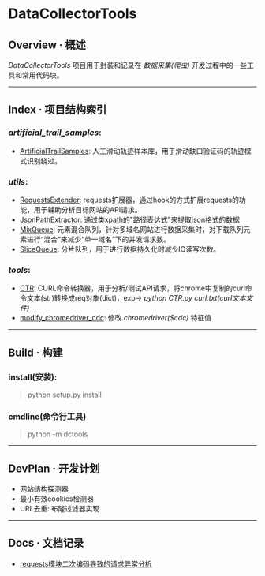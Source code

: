 # DataCollectorTools

## Overview · 概述
*DataCollectorTools* 项目用于封装和记录在 *数据采集(爬虫)* 开发过程中的一些工具和常用代码块。


--------------------------------------------------
## Index · 项目结构索引
### *artificial_trail_samples*:
* [ArtificialTrailSamples](./dctools/ats/artificial_trail_samples.py): 人工滑动轨迹样本库，用于滑动缺口验证码的轨迹模式识别绕过。
### *utils*:
* [RequestsExtender](./dctools/utils/requests_extender.py): requests扩展器，通过hook的方式扩展requests的功能，用于辅助分析目标网站的API请求。
* [JsonPathExtractor](./dctools/utils/jsonpath.py): 通过类xpath的"路径表达式"来提取json格式的数据
* [MixQueue](./dctools/utils/mixqueue.py): 元素混合队列，针对多域名网站进行数据采集时，对下载队列元素进行“混合”来减少“单一域名”下的并发请求数。
* [SliceQueue](./dctools/utils/slicequeue.py): 分片队列，用于进行数据持久化时减少IO读写次数。
### *tools*:
* [CTR](./dctools/tools/curl_to_requests/CTR.py): CURL命令转换器，用于分析/测试API请求，将chrome中复制的curl命令文本(str)转换成req对象(dict)，exp-> *python CTR.py curl.txt(curl文本文件)* 
* [modify_chromedriver_cdc](./dctools/tools/modify_chromedriver_cdc/modify_chromedriver_cdc.py): 修改 *chromedriver($cdc)* 特征值


--------------------------------------------------
## Build · 构建
### install(安装): 
> python setup.py install
### cmdline(命令行工具)
> python -m dctools


--------------------------------------------------
## DevPlan · 开发计划
* 网站结构探测器
* 最小有效cookies检测器
* URL去重: 布隆过滤器实现

--------------------------------------------------
## Docs · 文档记录
* [requests模块二次编码导致的请求异常分析](./docs/requests模块二次编码导致的请求异常分析/requests模块二次编码导致的请求异常分析.md)